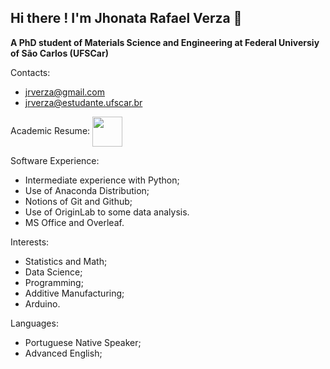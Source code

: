 ## Hi there ! I'm Jhonata Rafael Verza 👋

**A PhD student of Materials Science and Engineering at Federal Universiy of São Carlos (UFSCar)**

Contacts: 
- jrverza@gmail.com
- jrverza@estudante.ufscar.br

Academic Resume: <a href="http://lattes.cnpq.br/394132460704681"><img src="https://user-images.githubusercontent.com/78749835/117311797-ea87f380-ae5a-11eb-90d7-4ffb9e3c4b12.png" align="center" height="48" width="48" ></a>
   

Software Experience:
- Intermediate experience with Python;
- Use of Anaconda Distribution;
- Notions of Git and Github;
- Use of OriginLab to some data analysis.
- MS Office and Overleaf.

Interests:
- Statistics and Math;
- Data Science;
- Programming;
- Additive Manufacturing;
- Arduino.

Languages:
- Portuguese Native Speaker;
- Advanced English;



